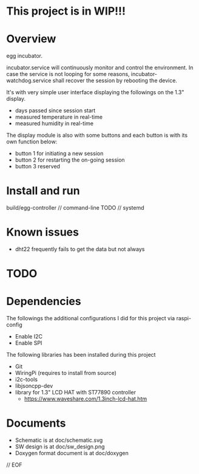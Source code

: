 # This project is in WIP!!!

# Overview
egg incubator. 

incubator.service will continuously monitor and control the environment. In case the service is not looping for some reasons, incubator-watchdog.service shall recover the session by rebooting the device. 

It's with very simple user interface displaying the followings on the 1.3" display.
* days passed since session start
* measured temperature in real-time
* measured humidity in real-time

The display module is also with some buttons and each button is with its own function below:
* button 1 for initiating a new session
* button 2 for restarting the on-going session
* button 3 reserved

# Install and run 
build/egg-controller // command-line
TODO // systemd

# Known issues
* dht22 frequently fails to get the data but not always

# TODO

# Dependencies
The followings the additional configurations I did for this project via raspi-config
* Enable I2C
* Enable SPI

The following libraries has been installed during this project
* Git
* WiringPi (requires to install from source)
* i2c-tools
* libjsoncpp-dev
* library for 1.3" LCD HAT with ST77890 controller
  - https://www.waveshare.com/1.3inch-lcd-hat.htm

# Documents
* Schematic is at doc/schematic.svg
* SW design is at doc/sw_design.png 
* Doxygen format document is at doc/doxygen
 
// EOF

